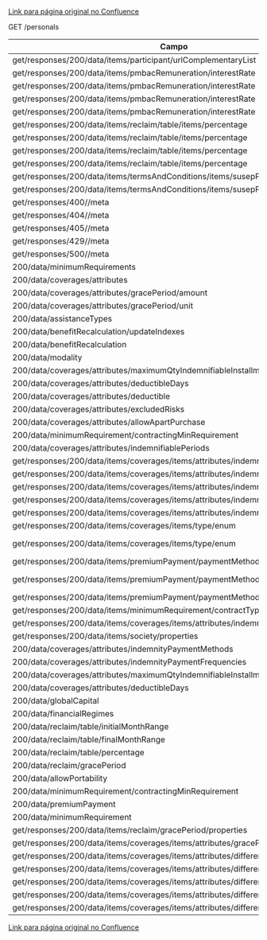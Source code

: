 [Link para página original no Confluence](https://openfinancebrasil.atlassian.net/wiki/spaces/OF/pages/94961726)

GET /personals

| **Campo** | **O que foi alterado?** |
| --- | --- |
| get/responses/200/data/items/participant/urlComplementaryList | Adicionado - "description" |
| get/responses/200/data/items/pmbacRemuneration/interestRate | example |
| get/responses/200/data/items/pmbacRemuneration/interestRate | Adicionado - "maxLength" |
| get/responses/200/data/items/pmbacRemuneration/interestRate | Adicionado - "minLength" |
| get/responses/200/data/items/pmbacRemuneration/interestRate | pattern |
| get/responses/200/data/items/reclaim/table/items/percentage | example |
| get/responses/200/data/items/reclaim/table/items/percentage | maxLength |
| get/responses/200/data/items/reclaim/table/items/percentage | Adicionado - "minLength" |
| get/responses/200/data/items/reclaim/table/items/percentage | pattern |
| get/responses/200/data/items/termsAndConditions/items/susepProcessNumber | pattern |
| get/responses/200/data/items/termsAndConditions/items/susepProcessNumber | Adicionado - "minLength" |
| get/responses/400//meta | description |
| get/responses/404//meta | description |
| get/responses/405//meta | description |
| get/responses/429//meta | description |
| get/responses/500//meta | description |
| 200/data/minimumRequirements | Mandatoriedade |
| 200/data/coverages/attributes | Mandatoriedade |
| 200/data/coverages/attributes/gracePeriod/amount | Mandatoriedade |
| 200/data/coverages/attributes/gracePeriod/unit | Mandatoriedade |
| 200/data/assistanceTypes | Mandatoriedade |
| 200/data/benefitRecalculation/updateIndexes | Mandatoriedade |
| 200/data/benefitRecalculation | Mandatoriedade |
| 200/data/modality | Mandatoriedade |
| 200/data/coverages/attributes/maximumQtyIndemnifiableInstallments | Mandatoriedade |
| 200/data/coverages/attributes/deductibleDays | Mandatoriedade |
| 200/data/coverages/attributes/deductible | Mandatoriedade |
| 200/data/coverages/attributes/excludedRisks | Mandatoriedade |
| 200/data/coverages/attributes/allowApartPurchase | Mandatoriedade |
| 200/data/minimumRequirement/contractingMinRequirement | Mandatoriedade |
| 200/data/coverages/attributes/indemnifiablePeriods | Mandatoriedade |
| get/responses/200/data/items/coverages/items/attributes/indemnifiablePeriods | Adicionado - "description" |
| get/responses/200/data/items/coverages/items/attributes/indemnifiablePeriods/items | Removido - "description" |
| get/responses/200/data/items/coverages/items/attributes/indemnifiablePeriods/items | Removido - "enum" |
| get/responses/200/data/items/coverages/items/attributes/indemnifiablePeriods/items | example |
| get/responses/200/data/items/coverages/items/attributes/indemnifiablePeriods/items | maxLength |
| get/responses/200/data/items/coverages/items/type/enum | Adicionado - "DOENCA\_GRAVE" |
| get/responses/200/data/items/coverages/items/type/enum | Adicionado - "TRANSLADO\_MEDICO" |
| get/responses/200/data/items/premiumPayment/paymentMethods/items/enum | Removido - "OUTROS" |
| get/responses/200/data/items/premiumPayment/paymentMethods/items/enum | Corrigido - "PONTOS\_PROGRAMA\_BENEFICIO" |
| get/responses/200/data/items/premiumPayment/paymentMethods/items/enum | Adicionado - "REGRA\_PARCEIRO" |
| get/responses/200/data/items/minimumRequirement/contractType/enum | Removido - "AMBAS" |
| get/responses/200/data/items/coverages/items/attributes/indemnifiablePeriods | Tipo do componente |
| get/responses/200/data/items/society/properties | Adicionado - "brand" |
| 200/data/coverages/attributes/indemnityPaymentMethods | Mandatoriedade |
| 200/data/coverages/attributes/indemnityPaymentFrequencies | Mandatoriedade |
| 200/data/coverages/attributes/maximumQtyIndemnifiableInstallments | Mandatoriedade |
| 200/data/coverages/attributes/deductibleDays | Mandatoriedade |
| 200/data/globalCapital | Mandatoriedade |
| 200/data/financialRegimes | Mandatoriedade |
| 200/data/reclaim/table/initialMonthRange | Mandatoriedade |
| 200/data/reclaim/table/finalMonthRange | Mandatoriedade |
| 200/data/reclaim/table/percentage | Mandatoriedade |
| 200/data/reclaim/gracePeriod | Mandatoriedade |
| 200/data/allowPortability | Mandatoriedade |
| 200/data/minimumRequirement/contractingMinRequirement | Mandatoriedade |
| 200/data/premiumPayment | Mandatoriedade |
| 200/data/minimumRequirement | Mandatoriedade |
| get/responses/200/data/items/reclaim/gracePeriod/properties | Adicionado - "details" |
| get/responses/200/data/items/coverages/items/attributes/gracePeriod/properties | Adicionado - "details" |
| get/responses/200/data/items/coverages/items/attributes/differentiatedGracePeriod | type |
| get/responses/200/data/items/coverages/items/attributes/differentiatedGracePeriod | description |
| get/responses/200/data/items/coverages/items/attributes/differentiatedGracePeriod | maxLength |
| get/responses/200/data/items/coverages/items/attributes/differentiatedGracePeriod | Removido - unit |
| get/responses/200/data/items/coverages/items/attributes/differentiatedGracePeriod | Removido - amount |

[Link para página original no Confluence](https://openfinancebrasil.atlassian.net/wiki/spaces/OF/pages/94961726)